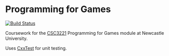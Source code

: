 Programming for Games
=====================

[![Build Status](https://magnum.travis-ci.com/DanNixon/NCL_CSC3221.svg?token=hEeXj1er91qf6vBmhf9x)](https://magnum.travis-ci.com/DanNixon/NCL_CSC3221)

Coursework for the
[CSC3221](http://www.ncl.ac.uk/undergraduate/modules/module/CSC3221) Programming
for Games module at Newcastle University.

Uses [CxxTest](http://cxxtest.com) for unit testing.
